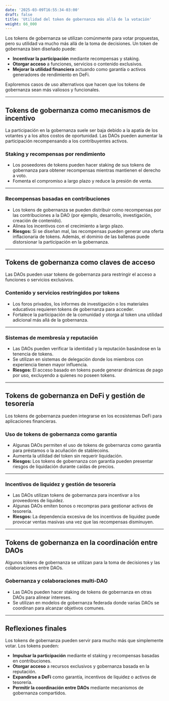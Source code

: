 ```yaml
---
date: '2025-03-09T16:55:34-03:00'
draft: false
title: 'Utilidad del token de gobernanza más allá de la votación'
weight: 66_000
---
```


Los tokens de gobernanza se utilizan comúnmente para votar propuestas, pero su utilidad va mucho más allá de la toma de decisiones. Un token de gobernanza bien diseñado puede:
- **Incentivar la participación** mediante recompensas y staking.
- **Otorgar acceso** a funciones, servicios o contenido exclusivos.
- **Mejorar la utilidad financiera** actuando como garantía o activos generadores de rendimiento en DeFi.

Exploremos casos de uso alternativos que hacen que los tokens de gobernanza sean más valiosos y funcionales.

---

## **Tokens de gobernanza como mecanismos de incentivo**

La participación en la gobernanza suele ser baja debido a la apatía de los votantes y a los altos costos de oportunidad. Las DAOs pueden aumentar la participación recompensando a los contribuyentes activos.

### **Staking y recompensas por rendimiento**
- Los poseedores de tokens pueden hacer staking de sus tokens de gobernanza para obtener recompensas mientras mantienen el derecho a voto.
- Fomenta el compromiso a largo plazo y reduce la presión de venta.

---

### **Recompensas basadas en contribuciones**
- Los tokens de gobernanza se pueden distribuir como recompensas por las contribuciones a la DAO (por ejemplo, desarrollo, investigación, creación de contenido).
- Alinea los incentivos con el crecimiento a largo plazo.
- **Riesgos:** Si se diseñan mal, las recompensas pueden generar una oferta inflacionaria de tokens. Además, el dominio de las ballenas puede distorsionar la participación en la gobernanza.

---

## **Tokens de gobernanza como claves de acceso**

Las DAOs pueden usar tokens de gobernanza para restringir el acceso a funciones o servicios exclusivos.

### **Contenido y servicios restringidos por tokens**
- Los foros privados, los informes de investigación o los materiales educativos requieren tokens de gobernanza para acceder.
- Fortalece la participación de la comunidad y otorga al token una utilidad adicional más allá de la gobernanza.

---

### **Sistemas de membresía y reputación**
- Las DAOs pueden verificar la identidad y la reputación basándose en la tenencia de tokens.
- Se utilizan en sistemas de delegación donde los miembros con experiencia tienen mayor influencia. 
- **Riesgos:** El acceso basado en tokens puede generar dinámicas de pago por uso, excluyendo a quienes no poseen tokens.

---

## **Tokens de gobernanza en DeFi y gestión de tesorería**

Los tokens de gobernanza pueden integrarse en los ecosistemas DeFi para aplicaciones financieras.

### **Uso de tokens de gobernanza como garantía**
- Algunas DAOs permiten el uso de tokens de gobernanza como garantía para préstamos o la acuñación de stablecoins.
- Aumenta la utilidad del token sin requerir liquidación.
- **Riesgos:** Los tokens de gobernanza con garantía pueden presentar riesgos de liquidación durante caídas de precios.

---

### **Incentivos de liquidez y gestión de tesorería**
- Las DAOs utilizan tokens de gobernanza para incentivar a los proveedores de liquidez.
- Algunas DAOs emiten bonos o recompras para gestionar activos de tesorería. 
- **Riesgos:** La dependencia excesiva de los incentivos de liquidez puede provocar ventas masivas una vez que las recompensas disminuyen.

---

## **Tokens de gobernanza en la coordinación entre DAOs**

Algunos tokens de gobernanza se utilizan para la toma de decisiones y las colaboraciones entre DAOs.

### **Gobernanza y colaboraciones multi-DAO**
- Las DAOs pueden hacer staking de tokens de gobernanza en otras DAOs para alinear intereses.
- Se utilizan en modelos de gobernanza federada donde varias DAOs se coordinan para alcanzar objetivos comunes.

---

## **Reflexiones finales**

Los tokens de gobernanza pueden servir para mucho más que simplemente votar. Los tokens pueden:
- **Impulsar la participación** mediante el staking y recompensas basadas en contribuciones.
- **Otorgar acceso** a recursos exclusivos y gobernanza basada en la reputación.
- **Expandirse a DeFi** como garantía, incentivos de liquidez o activos de tesorería.
- **Permitir la coordinación entre DAOs** mediante mecanismos de gobernanza compartidos.